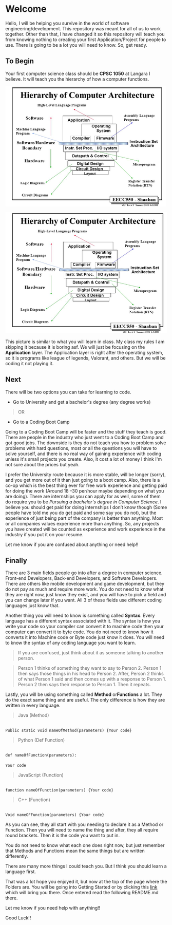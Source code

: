 # Welcome
Hello, I will be helping you survive in the world of software engineering/development. This repository was meant for all of us to work together. Other than that, I have changed it so this repository will teach you from knowing nothing to creating your first Application/Project for people to use. There is going to be a lot you will need to know. So, get ready. 

## To Begin  

Your first computer science class should be **CPSC 1050** at Langara I believe. It will teach you the hierarchy of how a computer functions.  

<img src="https://github.com/Dreamz2/Training-C/blob/main/images/computerthing.jpeg" width="500"> 

![Computer Hierarchy](images/computerthing.jpeg)  

This picture is similar to what you will learn in class. My class my rules I am skipping it because it is boring asf. We will just be focusing on the **Application** layer. The Application layer is right after the operating system, so it is programs like league of legends, Valorant, and others. But we will be coding it not playing it.  

## Next  

There will be two options you can take for learning to code.  

- Go to University and get a bachelor's degree (any degree works)  

> OR  

- Go to a Coding Boot Camp  

Going to a Coding Boot Camp will be faster and the stuff they teach is good. There are people in the industry who just went to a Coding Boot Camp and got good jobs. The downside is they do not teach you how to problem solve problems with hard questions, most or all the questions you will have to solve yourself, and there is no real way of gaining experience with coding unless it's small projects you create. Also, it cost a lot of money I think I'm not sure about the prices but yeah.   

I prefer the University route because it is more stable, will be longer (sorry), and you get more out of it than just going to a boot camp. Also, there is a co-op which is the best thing ever for free work experience and getting paid for doing the work (Around 18 –30 per/hour maybe depending on what you are doing). There are internships you can apply for as well, some of them do require you to be *Pursuing a bachelor's degree in Computer Science*. I believe you should get paid for doing internships I don’t know though (Some people have told me you do get paid and some say you do not), but the experience of just being part of the company is better than anything. Most or all companies values experience more than anything. So, any projects you have created will be counted as experience and work experience in the industry if you put it on your resume.  

Let me know if you are confused about anything or need help!!  

## Finally  

There are 3 main fields people go into after a degree in computer science. Front-end Developers, Back-end Developers, and Software Developers. There are others like mobile development and game development, but they do not pay as much and require more work. You do not need to know what they are right now, just know they exist, and you will have to pick a field and you can change later if you want. All 3 of these fields use different coding languages just know that.   

Another thing you will need to know is something called **Syntax**. Every language has a different syntax associated with it. The syntax is how you write your code so your compiler can convert it to machine code then your computer can convert it to byte code. You do not need to know how it converts it into Machine code or Byte code just know it does. You will need to know the syntax of any coding language you want to learn.  

> If you are confused, just think about it as someone talking to another person.  

> Person 1 thinks of something they want to say to Person 2. Person 1 then says those things in his head to Person 2. After, Person 2 thinks of what Person 1 said and then comes up with a response to Person 1. Person 2 then says their response to Person 1. Then it repeats. 

Lastly, you will be using something called **Method** or**Functions** a lot. They do the exact same thing and are useful. The only difference is how they are written in every language.  

> Java (Method)  

```  

Public static void nameOfMethod(parameters) {Your code}  

```  

> Python (Def Function)  

```  

def nameOfFunction(parameters):  

Your code  

```  

> JavaScript (Function)  

```  

function nameOfFunction(parameters) {Your code}  

```  

> C++ (Function)  

```  

Void nameOFFunction(parameters) {Your code}  

```  

As you can see, they all start with you needing to declare it as a Method or Function. Then you will need to name the thing and after, they all require round brackets. Then it is the code you want to put in.  

You do not need to know what each one does right now, but just remember that Methods and Functions mean the same things but are written differently.  

There are many more things I could teach you. But I think you should learn a language first. 

That was a lot hope you enjoyed it, but now at the top of the page where the Folders are. You will be going into Getting Started or by clicking this [link](https://github.com/Dreamz2/Training-C/tree/main/Getting%20Started) which will bring you there. Once entered read the following README.md there.  

Let me know if you need help with anything!! 

Good Luck!! 
